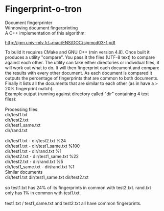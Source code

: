 # Fingerprint-o-tron
Document fingerprinter<br>
Winnowing document fingerprinting<br>
A C++ implementation of this algorithm:

http://igm.univ-mlv.fr/~mac/ENS/DOC/sigmod03-1.pdf

To build it requires CMake and GNU C++ (min version 4.8). Once built it produces a utility "compare". You pass it the files (UTF-8 text) to compare against each other. The utility can take either directories or individual files, it will work out what to do. It will then fingerprint each document and compare the results with every other document. As each document is compared it outputs the percentage of fingerprints that are common to both documents. Finally it lists all the documents that are similar to each other (as in have a > 20% fingerprint match).
<br>
Example output (running against directory called "dir" containing 4 text files):<br>
<br>
Processing files:<br>
dir/test1.txt<br>
dir/test2.txt<br>
dir/test1_same.txt<br>
dir/rand.txt<br>
<br>
dir/test1.txt - dir/test2.txt %24<br>
dir/test1.txt - dir/test1_same.txt %100<br>
dir/test1.txt - dir/rand.txt %1<br>
dir/test2.txt - dir/test1_same.txt %22<br>
dir/test2.txt - dir/rand.txt %5<br>
dir/test1_same.txt - dir/rand.txt %1<br>
Similar documents<br>
dir/test1.txt dir/test1_same.txt dir/test2.txt<br>
<br>
so test1.txt has 24% of its fingerprints in common with test2.txt. rand.txt only has 1% in common with test1.txt.<br>
<br>
test1.txt / test1_same.txt and test2.txt all have common fingerprints.<br>
